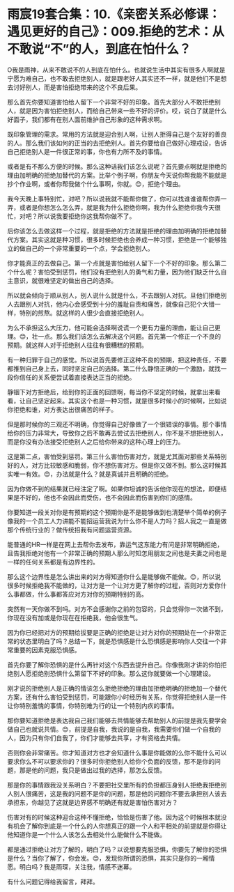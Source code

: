 # 雨宸19套合集：10.《亲密关系必修课：遇见更好的自己》：009.拒绝的艺术：从不敢说“不”的人，到底在怕什么？

O我是雨神，从来不敢说不的人到底在怕什么。也就说生活中其实有很多人啊就是宁愿为难自己，也不敢去拒绝别人，就是跟老好人其实还不一样，就是他们不是想去讨好别人，而是害怕拒绝带来的这个不良后果。

那么首先你要知道害怕给人留下一个非常不好的印象。首先大部分人不敢拒绝别人，就是因为害怕拒绝别人，而给自己带来一些不好的评价。哎，说白了就是什么好面子，我们都有在别人面前维护自己形象的这种需求啊。

既印象管理的需求。常用的方法就是迎合别人啊，让别人拒得自己是个友好的善良的人。那么我们该如何的正当的去拒绝别人。首先你要给自己做好心理戒设，告诉自己拒绝别人是一件很正常的事，你也有力所不及的事情。

或者是有不那么方便的时候。那么这种话我们该怎么说呢？首先要点啊就是拒绝的理由加明确的拒绝加替代的方案。比举个例子啊，你朋友今天说你帮我能不能就是抄个作业啊，或者你帮我做个什么事啊，你就。😊，拒绝个理由。

我今天晚上事特别忙，对吧？所以说我就不能帮你做了，你可以找谁谁谁帮你弄一弄，或者是你想怎么怎么弄，就是我为什么拒绝你啊，我为什么拒绝你我今天很忙，对吧？所以说我要拒绝你这我帮你做不了。

后你该怎么去做这样一个过程，就是拒绝的方法就是拒绝的理由加明确的拒绝加替代方案。其实这就是种习惯，很多时候拒绝也会养成一种习惯，拒绝是一个能够独立的做自己的一个非常重要的一个点，学会拒绝别人。

你才能真正的去做自己。第一个点就是害怕给别人留下一个不好的印象。那么第二个什么呢？害怕受到惩罚，他们没有拒绝别人的勇气和力量，因为他们缺乏什么自主意识，就很难坚定的做出自己的选择。

所以就会倾向于顺从别人，别人说什么就是什么，不去跟别人对抗。旦他们拒绝别人去跟别人对抗，他内心会感受到十分的羞耻自责和痛苦，就像自己犯个大错一样，特别的煎熬。就这样的人很少会直接拒绝别人。

为么不承担这么大压力，他可能会选择啊说谎一个更有力量的理由，能让自己更理。😊，壮一点。那么我们该怎么去解决这个问题。首先第一个修正一个不良的预期。就这样人对于拒绝别人往往有很糟糕的预期。

有一种归罪于自己的感觉。所以说首先要修正这种不良的预期，把这种责任，不要都推到自己身上去，同时坚定自己的选择。第二什么静悟正确的一个激励，就找一段你信任的关系便尝试着直接表达正当的拒绝。

静锢下对方拒绝后，给到你的正面的回馈啊，每当你不坚定的时候，就拿出来看看，让自己坚定起来。其实这个也是一种习惯，就是很多时候小的时候啊，比如说你拒绝和谁，对方表达出很痛苦的样子。

但是那时候你的三观还不明确，你觉得自己好像做了一个很错误的事情。那个事情给你的压力非常大，导致你之后不敢再去尝试去拒绝别人，你不是不想拒绝别人，而是你没有办法接受拒绝别人之后给你带来的这种心理上的压力。

这是第二点，害怕受到惩罚。第三什么害怕伤害对方，就是尤其面对那些关系特别好的人，对方比较敏感和脆弱，你不想伤害对方。但是你又做不到。那么这时候其实唯一有效。😊，办法就是什么？就是真诚并且明确的拒绝。

因为你做不到的结果就已经注定了啊。如果你坦诚的告诉他你现在的想法，即便结果是不好的，他也不会因此而受伤，也不会因此而伤害到你们的感情。

你要知道一段关对你是有预期的这个预期你是不是能够做到也清楚举个简单的例子像我的一个员工人力讲能不能招运营我说为什么你不是人力吗？招人我之一直是做那个传统行业的？做传统招我有问题运营资源。

能普通的HR一样是在网上去帮你去发布，靠运气这东能力有问是非常明确拒绝，且告我拒绝对他有一个非常正确的预期人那么时知怎用朋友之间也是夫妻之间也是一样的任何关系都是有边界性的。

那么这个边界性是怎么讲出来的对方得知道你什么是能够做不能做。😊，所以说很多时候拒绝我不能做的，让对方是一个让对方更了解你的过程，否则对方爱你什么事都做，什么事都答应对方对你的预期特别的高。

突然有一天你做不到吗。对方不会感谢你之前的包容的，只会觉得你一次做不到，你现在没有加或是你现在在拒绝我，他会很生气。

因为你已经把对方的预期给拔要是正确的拒绝是让对方对你的预期处在一个非常正常的状态里明白了吗？总结一下，就是恐惧感是什么恐惧感是影响你人交往一个非常重要的因素克服恐惧感。

首先你要了解你恐惧的是什么再针对这个东西去提升自己。你像我刚才讲的你怕拒绝别人愿拒绝别恐惧什么第留下不好的印象。那么这你就要做一个心理建设。

刚才说的拒绝别人是正确的情该怎么拒绝拒绝的理由加拒绝明确的拒绝加一个替代方案，还有什么害怕受到惩罚，可能跟你小时经历有关系，你觉得拒绝别人是一件让你特别羞愧的事情，你特别难为行的让一个特别内疚的事情。

那你要知道拒绝是表达我自己我们能够去共情能够去帮助别人的前提是我先要学会做自己也就说共情。😊，前提是自我，我说的是自我，我需要你们做一个自我的人，因为只有你们自我了，你们才能够去共享，才有资格去共情。

否则你会非常痛苦。你才知道对方也才会知道什么事是你能做的么你不能什么可以要求你么不可以要求你的？很多时你拒绝别人给你个负面的反馈，那不是你的问题，那是他的问题，我只是做出过我的选择，那怎么反馈。

那是你的事情跟我没关系明白？不要把社交里所有的负担都压身别人拒绝我拒绝别人别人很痛苦，这是我的问题不是你的问题，那是他的问题你不要去承担别人该去承担东，你越见了这就是边界感不明确还有就是害怕伤害对方？

伤害对有的时候这种迎合这种不懂拒绝，恰恰是伤害了他。因为这个时候根本就没有机会了解你到底是一个什么的人你想真正的跟一个人和平相处的前提就是你得让他知道你是一个什么人该怎么去相处什么能做什么不能做。

都是通过拒绝让对方了解的，明白了吗？以说想要克服恐惧，你要先了解你的恐惧是什么？当你了解了，你会发。😊，发现你所谓的恐惧，其实只是你的一厢情愿。明白吗？我是雨琛，关注我，情感不迷幕。

有什么问题记得给我留言，拜拜。